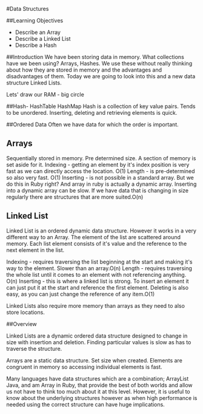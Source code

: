 #Data Structures

##Learning Objectives
  - Describe an Array
  - Describe a Linked List
  - Describe a Hash

##Introduction
We have been storing data in memory.  What collections have we been using?  Arrays, Hashes.
We use these without really thinking about how they are stored in memory and the advantages and disadvantages of them. Today we are going to look into this and a new data structure Linked Lists.

Lets' draw our RAM - big circle

##Hash- HashTable HashMap
Hash is a collection of key value pairs. Tends to be unordered.
Inserting, deleting and retrieving elements is quick.

##Ordered Data
Often we have data for which the order is important.
## Arrays
Sequentially stored in memory. Pre determined size.  A section of memory is set aside for it.
Indexing - getting an element by it's index position is very fast as we can directly access the location. O(1)
Length - is pre-determined so also very fast. O(1)
Inserting - is not possible in a standard array.  But we do this in Ruby right?  And array in ruby is actually a dynamic array. Inserting into a dynamic array can be slow.  If we have data that is changing in size regularly there are structures that are more suited.O(n)

## Linked List
Linked List is an ordered dynamic data structure. However it works in a very different way to an Array.  The element of the list are scattered around memory. Each list element consists of it's value and the reference to the next element in the list.

Indexing - requires traversing the list beginning at the start and making it's way to the element. Slower than an array.O(n)
Length - requires traversing the whole list until it comes to an element with not referencing anything. O(n)
Inserting - this is where a linked list is strong.  To insert an element it can just put it at the start and reference the first element. Deleting is also easy, as you can just change the reference of any item.O(1)

Linked Lists also require more memory than arrays as they need to also store locations.

##Overview

Linked Lists are a dynamic ordered data structure designed to change in size with insertion and deletion.  Finding particular values is slow as has to traverse the structure.

Arrays are a static data structure. Set size when created.  Elements are congruent in memory so accessing individual elements is fast.

Many languages have data structures which are a combination; ArrayList Java, and am Array in Ruby,  that provide the best of both worlds and allow us not have to think too much about it at this level. However, it is useful to know about the underlying structures however as when high performance is needed using the correct structure can have huge implications.

